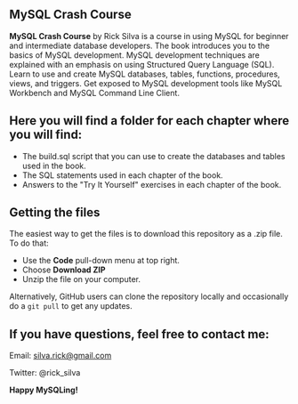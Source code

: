 ## MySQL Crash Course

**MySQL Crash Course** by Rick Silva is a course in using MySQL for beginner and intermediate database developers. The book introduces you to the basics of MySQL development. MySQL development techniques are explained with an emphasis on using Structured Query Language (SQL).  Learn to use and create MySQL databases, tables, functions, procedures, views, and triggers.  Get exposed to MySQL development tools like MySQL Workbench and MySQL Command Line Client.

## Here you will find a folder for each chapter where you will find:
* The build.sql script that you can use to create the databases and tables used in the book.
* The SQL statements used in each chapter of the book.
* Answers to the "Try It Yourself" exercises in each chapter of the book.

## Getting the files

The easiest way to get the files is to download this repository as a .zip file. To do that:

* Use the **Code** pull-down menu at top right.
* Choose **Download ZIP**
* Unzip the file on your computer.

Alternatively, GitHub users can clone the repository locally and occasionally do a `git pull` to get any updates.

## If you have questions, feel free to contact me:

Email: silva.rick@gmail.com

Twitter: @rick_silva


**Happy MySQLing!**
